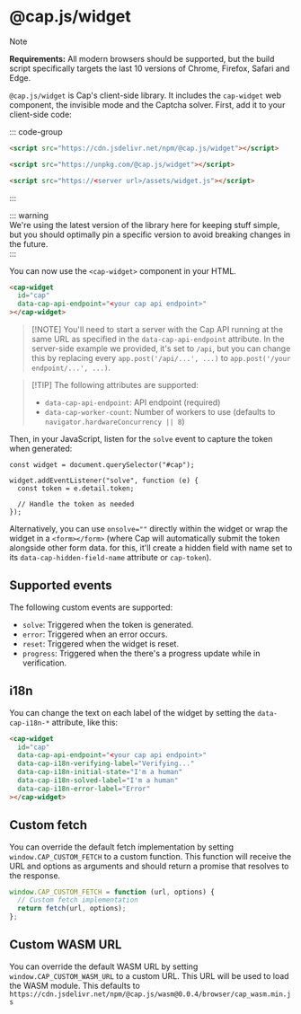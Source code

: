 # @cap.js/widget

> [!NOTE]  
> **Requirements:** All modern browsers should be supported, but the build script specifically targets the last 10 versions of Chrome, Firefox, Safari and Edge.

`@cap.js/widget` is Cap's client-side library. It includes the `cap-widget` web component, the invisible mode and the Captcha solver. First, add it to your client-side code:

::: code-group

```html [jsdelivr]
<script src="https://cdn.jsdelivr.net/npm/@cap.js/widget"></script>
```

```html [unpkg]
<script src="https://unpkg.com/@cap.js/widget"></script>
```

```html [standalone server]
<script src="https://<server url>/assets/widget.js"></script>
```

:::

::: warning  
We're using the latest version of the library here for keeping stuff simple, but you should optimally pin a specific version to avoid breaking changes in the future.  
:::

You can now use the `<cap-widget>` component in your HTML.

```html
<cap-widget
  id="cap"
  data-cap-api-endpoint="<your cap api endpoint>"
></cap-widget>
```

> [!NOTE] You'll need to start a server with the Cap API running at the same URL as specified in the `data-cap-api-endpoint` attribute. In the server-side example we provided, it's set to `/api`, but you can change this by replacing every `app.post('/api/...', ...)` to `app.post('/your endpoint/...', ...)`.

> [!TIP] The following attributes are supported:
>
> - `data-cap-api-endpoint`: API endpoint (required)
> - `data-cap-worker-count`: Number of workers to use (defaults to `navigator.hardwareConcurrency || 8`)

Then, in your JavaScript, listen for the `solve` event to capture the token when generated:

```js{3}
const widget = document.querySelector("#cap");

widget.addEventListener("solve", function (e) {
  const token = e.detail.token;

  // Handle the token as needed
});
```

Alternatively, you can use `onsolve=""` directly within the widget or wrap the widget in a `<form></form>` (where Cap will automatically submit the token alongside other form data. for this, it'll create a hidden field with name set to its `data-cap-hidden-field-name` attribute or `cap-token`).

## Supported events

The following custom events are supported:

- `solve`: Triggered when the token is generated.
- `error`: Triggered when an error occurs.
- `reset`: Triggered when the widget is reset.
- `progress`: Triggered when the there's a progress update while in verification.

## i18n

You can change the text on each label of the widget by setting the `data-cap-i18n-*` attribute, like this:

```html
<cap-widget
  id="cap"
  data-cap-api-endpoint="<your cap api endpoint>"
  data-cap-i18n-verifying-label="Verifying..."
  data-cap-i18n-initial-state="I'm a human"
  data-cap-i18n-solved-label="I'm a human"
  data-cap-i18n-error-label="Error"
></cap-widget>
```

## Custom fetch

You can override the default fetch implementation by setting `window.CAP_CUSTOM_FETCH` to a custom function. This function will receive the URL and options as arguments and should return a promise that resolves to the response.

```js
window.CAP_CUSTOM_FETCH = function (url, options) {
  // Custom fetch implementation
  return fetch(url, options);
};
```

## Custom WASM URL

You can override the default WASM URL by setting `window.CAP_CUSTOM_WASM_URL` to a custom URL. This URL will be used to load the WASM module. This defaults to `https://cdn.jsdelivr.net/npm/@cap.js/wasm@0.0.4/browser/cap_wasm.min.js`
